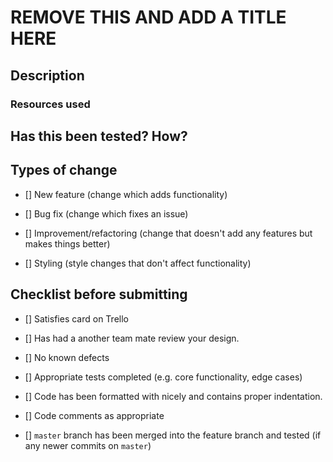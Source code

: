 # REMOVE THIS AND ADD A TITLE HERE
<!-- Provide a general summary of your changes in the Title above -->
<!-- Keep the title short and descriptive, as it will be used as a commit message -->

## Description
<!-- Provide a brief description of your changes -->
<!-- Any specifics you want to point out for review? -->

### Resources used
<!-- Add links to resources you used where relevant -->

## Has this been tested? How?
<!-- Please describe how you tested your changes. -->
<!-- e.g. unit | manual testing on local machine -->

## Types of change
<!-- What types of change does your code introduce? (put an x between the brackets) -->

- [] New feature (change which adds functionality)

- [] Bug fix (change which fixes an issue)

- [] Improvement/refactoring (change that doesn't add any features but makes things better)

- [] Styling (style changes that don't affect functionality)

## Checklist before submitting

<!-- Ensure the PR satisfies the points below (put an x between the brackets)-->

- [] Satisfies card on Trello

- [] Has had a another team mate review your design.

- [] No known defects

- [] Appropriate tests completed (e.g. core functionality, edge cases)

- [] Code has been formatted with nicely and contains proper indentation.

- [] Code comments as appropriate

- [] `master` branch has been merged into the feature branch and tested (if any newer commits on `master`)
